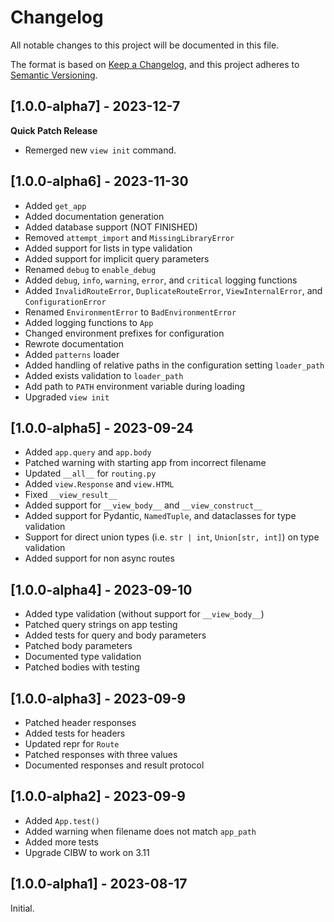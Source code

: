 # Changelog

All notable changes to this project will be documented in this file.

The format is based on [Keep a Changelog](https://keepachangelog.com/en/1.0.0/),
and this project adheres to [Semantic Versioning](https://semver.org/spec/v2.0.0.html).

## [1.0.0-alpha7] - 2023-12-7

**Quick Patch Release**

- Remerged new `view init` command.

## [1.0.0-alpha6] - 2023-11-30

- Added `get_app`
- Added documentation generation
- Added database support (NOT FINISHED)
- Removed `attempt_import` and `MissingLibraryError`
- Added support for lists in type validation
- Added support for implicit query parameters
- Renamed `debug` to `enable_debug`
- Added `debug`, `info`, `warning`, `error`, and `critical` logging functions
- Added `InvalidRouteError`, `DuplicateRouteError`, `ViewInternalError`, and `ConfigurationError`
- Renamed `EnvironmentError` to `BadEnvironmentError`
- Added logging functions to `App`
- Changed environment prefixes for configuration
- Rewrote documentation
- Added `patterns` loader
- Added handling of relative paths in the configuration setting `loader_path`
- Added exists validation to `loader_path`
- Add path to `PATH` environment variable during loading
- Upgraded `view init`

## [1.0.0-alpha5] - 2023-09-24

- Added `app.query` and `app.body`
- Patched warning with starting app from incorrect filename
- Updated `__all__` for `routing.py`
- Added `view.Response` and `view.HTML`
- Fixed `__view_result__`
- Added support for `__view_body__` and `__view_construct__`
- Added support for Pydantic, `NamedTuple`, and dataclasses for type validation
- Support for direct union types (i.e. `str | int`, `Union[str, int]`) on type validation
- Added support for non async routes

## [1.0.0-alpha4] - 2023-09-10
- Added type validation (without support for `__view_body__`)
- Patched query strings on app testing
- Added tests for query and body parameters
- Patched body parameters
- Documented type validation
- Patched bodies with testing

## [1.0.0-alpha3] - 2023-09-9
- Patched header responses
- Added tests for headers
- Updated repr for `Route`
- Patched responses with three values
- Documented responses and result protocol

## [1.0.0-alpha2] - 2023-09-9

- Added `App.test()`
- Added warning when filename does not match `app_path`
- Added more tests
- Upgrade CIBW to work on 3.11

## [1.0.0-alpha1] - 2023-08-17

Initial.
